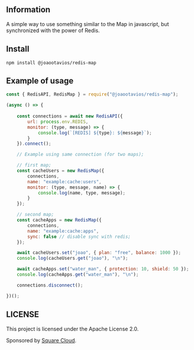 ## Information
A simple way to use something similar to the Map in javascript, but synchronized with the power of Redis.

## Install
```
npm install @joaootavios/redis-map
```

## Example of usage
```javascript
const { RedisAPI, RedisMap } = require("@joaootavios/redis-map");

(async () => {
    
    const connections = await new RedisAPI({
        url: process.env.REDIS, 
        monitor: (type, message) => {
            console.log(`[REDIS] ${type}: ${message}`);
        }
    }).connect();

    // Example using same connection (for two maps);

    // first map;
    const cacheUsers = new RedisMap({
        connections,
        name: "example:cache:users", 
        monitor: (type, message, name) => {
            console.log(name, type, message);
        }
    });

    // second map;
    const cacheApps = new RedisMap({
        connections,
        name: "example:cache:apps",
        sync: false // disable sync with redis;
    });

    await cacheUsers.set("joao", { plan: "free", balance: 1000 });
    console.log(cacheUsers.get("joao"), "\n");

    await cacheApps.set("water_man", { protection: 10, shield: 50 });
    console.log(cacheApps.get("water_man"), "\n");

    connections.disconnect();

})();
```

## LICENSE
This project is licensed under the Apache License 2.0.

Sponsored by [Square Cloud](https://squarecloud.app/).